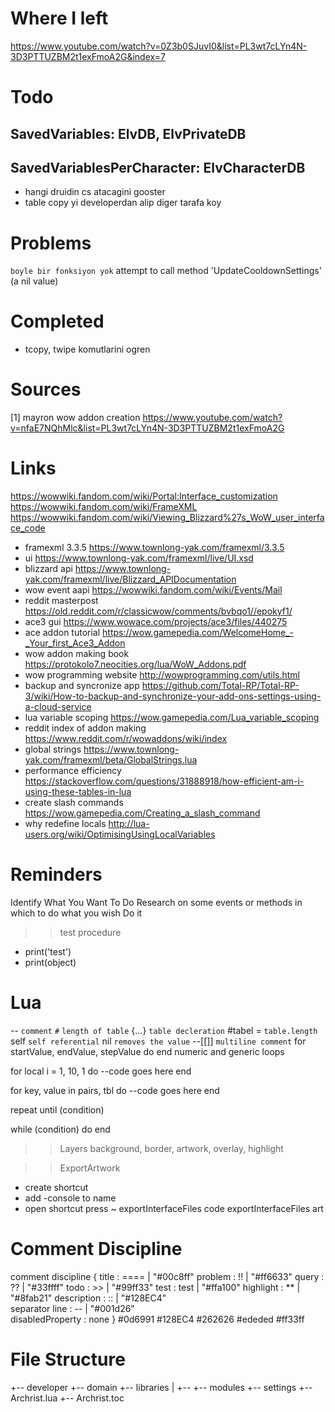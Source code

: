 # Where I left
https://www.youtube.com/watch?v=0Z3b0SJuvI0&list=PL3wt7cLYn4N-3D3PTTUZBM2t1exFmoA2G&index=7

# Todo
## SavedVariables: ElvDB, ElvPrivateDB
## SavedVariablesPerCharacter: ElvCharacterDB
- hangi druidin cs atacagini gooster
- table copy yi developerdan alip diger tarafa koy

# Problems
`boyle bir fonksiyon yok` attempt to call method 'UpdateCooldownSettings' (a nil value)

# Completed
- tcopy, twipe komutlarini ogren

# Sources
[1] mayron wow addon creation
https://www.youtube.com/watch?v=nfaE7NQhMlc&list=PL3wt7cLYn4N-3D3PTTUZBM2t1exFmoA2G

# Links
https://wowwiki.fandom.com/wiki/Portal:Interface_customization
https://wowwiki.fandom.com/wiki/FrameXML
https://wowwiki.fandom.com/wiki/Viewing_Blizzard%27s_WoW_user_interface_code
- framexml 3.3.5
https://www.townlong-yak.com/framexml/3.3.5
- ui
https://www.townlong-yak.com/framexml/live/UI.xsd
- blizzard api
https://www.townlong-yak.com/framexml/live/Blizzard_APIDocumentation
- wow event aapi
https://wowwiki.fandom.com/wiki/Events/Mail
- reddit masterpost
https://old.reddit.com/r/classicwow/comments/bvbqo1//epokyf1/
- ace3 gui
https://www.wowace.com/projects/ace3/files/440275
- ace addon tutorial
https://wow.gamepedia.com/WelcomeHome_-_Your_first_Ace3_Addon
- wow addon making book
https://protokolo7.neocities.org/lua/WoW_Addons.pdf
- wow programming website
http://wowprogramming.com/utils.html
- backup and syncronize app
https://github.com/Total-RP/Total-RP-3/wiki/How-to-backup-and-synchronize-your-add-ons-settings-using-a-cloud-service
- lua variable scoping
https://wow.gamepedia.com/Lua_variable_scoping
- reddit index of addon making
https://www.reddit.com/r/wowaddons/wiki/index
- global strings
https://www.townlong-yak.com/framexml/beta/GlobalStrings.lua
- performance efficiency 
https://stackoverflow.com/questions/31888918/how-efficient-am-i-using-these-tables-in-lua
- create slash commands
https://wow.gamepedia.com/Creating_a_slash_command
- why redefine locals
http://lua-users.org/wiki/OptimisingUsingLocalVariables

# Reminders
Identify What You Want To Do
Research on some events or methods in which to do what you wish
Do it

>> test procedure
- print('test')
- print(object)

# Lua
-- `comment`
`#` `length of table`
{...} `table decleration`
#tabel = `table.length`
self `self referential`
nil `removes the value`
--[[]] `multiline comment`
for startValue, endValue, stepValue do 
end
numeric and generic loops

for local i = 1, 10, 1 do
    --code goes here
end

for key, value in pairs, tbl do
    --code goes here
end

repeat
until (condition)

while (condition) do
end

>> Layers
background, border, artwork, overlay, highlight

>> ExportArtwork
- create shortcut
- add -console to name
- open shortcut press ~
exportInterfaceFiles code
exportInterfaceFiles art

# Comment Discipline
comment discipline {
    title               :   ==== | "#00c8ff" 
    problem             :   !!   | "#ff6633"
    query               :   ??   | "#33ffff"
    todo                :   >>   | "#99ff33"
    test                :   test | "#ffa100"
    highlight           :   **   | "#8fab21"
    description         :   ::   | "#128EC4"  
    separator line      :   --   | "#001d26"  
    disabledProperty    :  none
}
#0d6991
#128EC4
#262626
#ededed
#ff33ff

# File Structure

+-- developer
+-- domain
+-- libraries
|   +-- 
+-- modules
+-- settings
+-- Archrist.lua
+-- Archrist.toc


